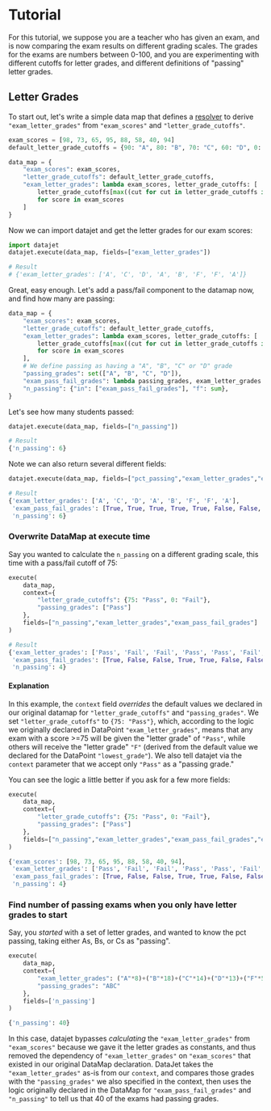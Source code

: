 # Tutorial

For this tutorial, we suppose you are a teacher who has given an exam, and is now comparing the exam results on different grading scales. The grades for the exams are numbers between 0-100, and you are experimenting with different cutoffs for letter grades, and different definitions of "passing" letter grades.

## Letter Grades
To start out, let's write a simple data map that defines a [resolver](./core-concepts.md#resolver) to derive `"exam_letter_grades"` from `"exam_scores"` and `"letter_grade_cutoffs"`.

```python
exam_scores = [98, 73, 65, 95, 88, 58, 40, 94]
default_letter_grade_cutoffs = {90: "A", 80: "B", 70: "C", 60: "D", 0: "F"}

data_map = {
    "exam_scores": exam_scores,
    "letter_grade_cutoffs": default_letter_grade_cutoffs,
    "exam_letter_grades": lambda exam_scores, letter_grade_cutoffs: [
        letter_grade_cutoffs[max((cut for cut in letter_grade_cutoffs if cut < score))]
        for score in exam_scores
    ]
}
```

Now we can import datajet and get the letter grades for our exam scores:
```python
import datajet
datajet.execute(data_map, fields=["exam_letter_grades"])
```
```python
# Result
# {'exam_letter_grades': ['A', 'C', 'D', 'A', 'B', 'F', 'F', 'A']}
```

Great, easy enough. Let's add a pass/fail component to the datamap now, and find how many are passing:
```python
data_map = {
    "exam_scores": exam_scores,
    "letter_grade_cutoffs": default_letter_grade_cutoffs,
    "exam_letter_grades": lambda exam_scores, letter_grade_cutoffs: [
        letter_grade_cutoffs[max((cut for cut in letter_grade_cutoffs if cut < score))]
        for score in exam_scores
    ],
    # We define passing as having a "A", "B", "C" or "D" grade
    "passing_grades": set(["A", "B", "C", "D"]),
    "exam_pass_fail_grades": lambda passing_grades, exam_letter_grades: [grade in passing_grades for grade in exam_letter_grades],
    "n_passing": {"in": ["exam_pass_fail_grades"], "f": sum},
}
```
Let's see how many students passed:
```python
datajet.execute(data_map, fields=["n_passing"])
```
```python
# Result
{'n_passing': 6}
```

Note we can also return several different fields:
```python
datajet.execute(data_map, fields=["pct_passing","exam_letter_grades","exam_pass_fail_grades"])
```
```python
# Result
{'exam_letter_grades': ['A', 'C', 'D', 'A', 'B', 'F', 'F', 'A'],
 'exam_pass_fail_grades': [True, True, True, True, True, False, False, True],
 'n_passing': 6}
```


### Overwrite DataMap at execute time
Say you wanted to calculate the `n_passing` on a different grading scale, this time with a pass/fail cutoff of 75:
```python
execute(
    data_map,
    context={
        "letter_grade_cutoffs": {75: "Pass", 0: "Fail"}, 
        "passing_grades": ["Pass"]
    }, 
    fields=["n_passing","exam_letter_grades","exam_pass_fail_grades"]
)
```
```python
# Result
{'exam_letter_grades': ['Pass', 'Fail', 'Fail', 'Pass', 'Pass', 'Fail', 'Fail', 'Pass'],
 'exam_pass_fail_grades': [True, False, False, True, True, False, False, True],
 'n_passing': 4}
```
#### Explanation 
In this example, the `context` field _overrides_ the default values we declared in our original datamap for `"letter_grade_cutoffs"` and `"passing_grades"`. We set `"letter_grade_cutoffs"` to `{75: "Pass"}`, which, according to the logic we originally declared in DataPoint `"exam_letter_grades"`, means that any exam with a score >=75 will be given the "letter grade" of `"Pass"`, while others will receive the "letter grade" `"F"` (derived from the default value we declared for the DataPoint `"lowest_grade"`). We also tell datajet via the `context` parameter that we accept only `"Pass"` as a "passing grade."

You can see the logic a little better if you ask for a few more fields:
```python
execute(
    data_map,
    context={
        "letter_grade_cutoffs": {75: "Pass", 0: "Fail"}, 
        "passing_grades": ["Pass"]
    }, 
    fields=["n_passing","exam_letter_grades","exam_pass_fail_grades","exam_scores"]
)

{'exam_scores': [98, 73, 65, 95, 88, 58, 40, 94],
 'exam_letter_grades': ['Pass', 'Fail', 'Fail', 'Pass', 'Pass', 'Fail', 'Fail', 'Pass'],
 'exam_pass_fail_grades': [True, False, False, True, True, False, False, True],
 'n_passing': 4}
```

### Find number of passing exams when you only have letter grades to start

Say, you _started_ with a set of letter grades, and wanted to know the pct passing, taking either As, Bs, or Cs as "passing".
```python
execute(
    data_map,
    context={
        "exam_letter_grades": ("A"*8)+("B"*18)+("C"*14)+("D"*13)+("F"*5), 
        "passing_grades": "ABC"
    },
    fields=['n_passing']
)

{'n_passing': 40}
```
In this case, datajet bypasses _calculating_ the `"exam_letter_grades"` from `"exam_scores"` because we gave it the letter grades as constants, and thus removed the dependency of `"exam_letter_grades"` on `"exam_scores"` that existed in our original DataMap declaration. DataJet takes the `"exam_letter_grades"` as-is from our `context`, and compares those grades with the `"passing_grades"` we also specified in the context, then uses the logic originally declared in the DataMap for `"exam_pass_fail_grades"` and `"n_passing"` to tell us that 40 of the exams had passing grades.